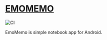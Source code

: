 # [EMOMEMO](https://play.google.com/store/apps/details?id=jp.kaleidot725.emomemo)

![CI](https://github.com/kaleidot725/emomemo/workflows/merge_check/badge.svg
)

EmoMemo is simple notebook app for Android.
